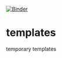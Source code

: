 [![Binder](https://mybinder.org/badge_logo.svg)](https://mybinder.org/v2/gh/matthewbegun/templates/master)
# templates
temporary templates

